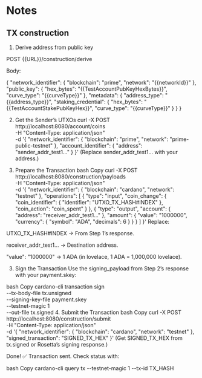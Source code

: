 # Notes

## TX construction

1. Derive address from public key

POST {{URL}}/construction/derive

Body:

{
    "network_identifier": {
        "blockchain": "prime",
        "network": "{{networkId}}"
    },
    "public_key": {
        "hex_bytes": "{{TestAccountPubKeyHexBytes}}",
        "curve_type": "{{curveType}}"
    },
    "metadata": {
        "address_type": "{{address_type}}",
        "staking_credential": {
          "hex_bytes": "{{TestAccountStakePubKeyHex}}",
          "curve_type": "{{curveType}}"
        }
    }
}

2. Get the Sender’s UTXOs
curl -X POST http://localhost:8080/account/coins \
  -H "Content-Type: application/json" \
  -d '{
    "network_identifier": { "blockchain": "prime", "network": "prime-public-testnet" },
    "account_identifier": { "address": "sender_addr_test1..." }
  }'
(Replace sender_addr_test1... with your address.)

2. Prepare the Transaction
bash
Copy
curl -X POST http://localhost:8080/construction/payloads \
  -H "Content-Type: application/json" \
  -d '{
    "network_identifier": { "blockchain": "cardano", "network": "testnet" },
    "operations": [
      {
        "type": "input",
        "coin_change": {
          "coin_identifier": { "identifier": "UTXO_TX_HASH#INDEX" },
          "coin_action": "coin_spent"
        }
      },
      {
        "type": "output",
        "account": { "address": "receiver_addr_test1..." },
        "amount": { "value": "1000000", "currency": { "symbol": "ADA", "decimals": 6 } }
      }
    ]
  }'
Replace:

UTXO_TX_HASH#INDEX → From Step 1’s response.

receiver_addr_test1... → Destination address.

"value": "1000000" → 1 ADA (in lovelace, 1 ADA = 1,000,000 lovelace).

3. Sign the Transaction
Use the signing_payload from Step 2’s response with your payment.skey:

bash
Copy
cardano-cli transaction sign \
  --tx-body-file tx.unsigned \
  --signing-key-file payment.skey \
  --testnet-magic 1 \
  --out-file tx.signed
4. Submit the Transaction
bash
Copy
curl -X POST http://localhost:8080/construction/submit \
  -H "Content-Type: application/json" \
  -d '{
    "network_identifier": { "blockchain": "cardano", "network": "testnet" },
    "signed_transaction": "SIGNED_TX_HEX"
  }'
(Get SIGNED_TX_HEX from tx.signed or Rosetta’s signing response.)

Done!
✅ Transaction sent. Check status with:

bash
Copy
cardano-cli query tx --testnet-magic 1 --tx-id TX_HASH
